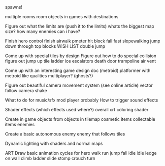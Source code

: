 spawns!

multiple rooms
	room objects in games with destinations

Figure out what the limits are (push it to the limits)
	whats the biggest map size?
	how many enemies can i have?

Finish hero control
	finish airwalk
	pmeter
	hit block fall fast
	slopewalking
	jump down through top blocks
	WISH LIST
		double jump





Come up with special tiles by design
	Figure out how to do special collision
	figure out jump up tile
	ladder
	ice
	escalators
	death
	door
	trampoline
	air vent

Come up with an interesting game design doc (metroid)
	platformer with metroid like qualities
	multiplayer? (ghosts?)

Figure out beautiful camera movement system (see online article)
	vector follow
	camera shake

What to do for music/sfx
	mod player probably
	How to trigger sound effects

Shader effects (which effects used where?)
	overall crt
	coloring shader

Create in game objects from objects in tilemap
	cosmetic items
	collectable items
	enemies

Create a basic autonomous enemy
	enemy that follows tiles

Dynamic lighting with shaders and normal maps

ART
	Draw basic animation cycles for hero
		walk
		run
		jump
		fall
		idle
		idle ledge
		on wall
		climb
		ladder
		slide
		stomp
		crouch
		turn